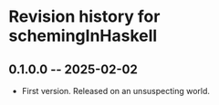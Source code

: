 # Revision history for schemingInHaskell

## 0.1.0.0 -- 2025-02-02

* First version. Released on an unsuspecting world.
